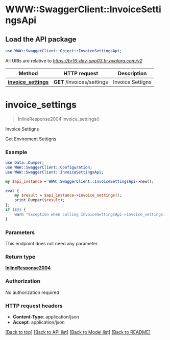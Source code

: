 # WWW::SwaggerClient::InvoiceSettingsApi

## Load the API package
```perl
use WWW::SwaggerClient::Object::InvoiceSettingsApi;
```

All URIs are relative to *https://br16-dev-app03.br.avalara.com/v2*

Method | HTTP request | Description
------------- | ------------- | -------------
[**invoice_settings**](InvoiceSettingsApi.md#invoice_settings) | **GET** /invoices/settings | Invoice Settigns


# **invoice_settings**
> InlineResponse2004 invoice_settings()

Invoice Settigns

Get Enviroment Settigns

### Example 
```perl
use Data::Dumper;
use WWW::SwaggerClient::Configuration;
use WWW::SwaggerClient::InvoiceSettingsApi;

my $api_instance = WWW::SwaggerClient::InvoiceSettingsApi->new();

eval { 
    my $result = $api_instance->invoice_settings();
    print Dumper($result);
};
if ($@) {
    warn "Exception when calling InvoiceSettingsApi->invoice_settings: $@\n";
}
```

### Parameters
This endpoint does not need any parameter.

### Return type

[**InlineResponse2004**](InlineResponse2004.md)

### Authorization

No authorization required

### HTTP request headers

 - **Content-Type**: application/json
 - **Accept**: application/json

[[Back to top]](#) [[Back to API list]](../README.md#documentation-for-api-endpoints) [[Back to Model list]](../README.md#documentation-for-models) [[Back to README]](../README.md)

